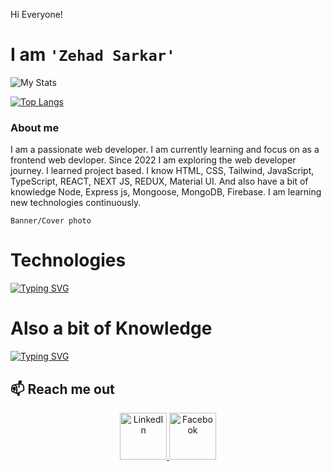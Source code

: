 <!-- Greatings -->
Hi Everyone! 
# I am `'Zehad Sarkar'`

<!-- [![Zehad-Sarkar's GitHub stats](https://github-readme-stats.vercel.app/api?username=Md-Zehad-Sarkar&show_icons=true)](https://github.com/Md-Zehad-Sarkar/github-readme-stats) -->

<!--Another stats-->
<img src="https://github-readme-stats.vercel.app/api?username=Md-Zehad-Sarkar&show_icons=true" alt="My Stats" />

<!-- Languages Card Stats -->
[![Top Langs](https://github-readme-stats.vercel.app/api/top-langs/?username=Md-Zehad-Sarkar)](https://github.com/Md-Zehad-Sarkar/github-readme-stats)

### About me
I am a passionate web developer. I am currently learning and focus on as a frontend web devloper. Since 2022 I am exploring the web developer journey. I learned project based. I know HTML, CSS, Tailwind, JavaScript, TypeScript, REACT, NEXT JS, REDUX, Material UI. And also have a bit of knowledge Node, Express js, Mongoose, MongoDB, Firebase. I am learning new technologies continuously.

`Banner/Cover photo`

# Technologies
<a href="https://git.io/typing-svg"><img src="https://readme-typing-svg.demolab.com?font=Fira+Code&weight=600&size=24&pause=1000&color=141DD2EB&random=false&width=435&height=60&lines=HTML+CSS+Tailwind+JavaScript+;TypeScript+React+NextJS+Redux;Material+UI" alt="Typing SVG" /></a>

# Also a bit of Knowledge
<a href="https://git.io/typing-svg"><img src="https://readme-typing-svg.demolab.com?font=Fira+Code&weight=600&size=24&pause=1000&color=141DD2EB&random=false&width=435&height=60&lines=Node+Express+Mongoose%2C+MongoDB" alt="Typing SVG" /></a>

<!-- ...................................................................................................................................................................... -->
## :mailbox: Reach me out

<p align="center">
    <a href="https://www.linkedin.com/in/r-a-zehad-sarkar-developer/">
        <img height="75" src="https://i.ibb.co/pL0PV5d/Linkedin.png" alt="LinkedIn">
    </a>
    <a href="https://www.facebook.com/Eng.zehadsarkar/">
        <img height="75" src="https://i.ibb.co/xmX1BtV/Facebook.png" alt="Facebook">
    </a>
</p>

